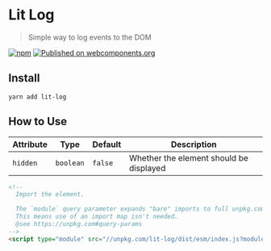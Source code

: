 # Lit Log

> Simple way to log events to the DOM

[![npm](https://img.shields.io/npm/v/lit-log.svg)](https://www.npmjs.com/package/lit-log)
[![Published on webcomponents.org](https://img.shields.io/badge/webcomponents.org-published-blue.svg)](https://www.webcomponents.org/element/lit-log)

## Install

`yarn add lit-log`

## How to Use

| Attribute | Type | Default | Description |
| --------- | ---- | ------- | ----------- |
| `hidden` | `boolean` | `false` | Whether the element should be displayed |

<!--
Inline demo for webcomponents.org
```
<custom-element-demo>
  <template>
    <next-code-block></next-code-block>
  </template>
</custom-element-demo>
```
-->
```html
<!-- 
  Import the element.

  The `module` query parameter expands "bare" imports to full unpkg.com urls.
  This means use of an import map isn't needed.
  @see https://unpkg.com#query-params
-->
<script type="module" src="//unpkg.com/lit-log/dist/esm/index.js?module"></script>


```
